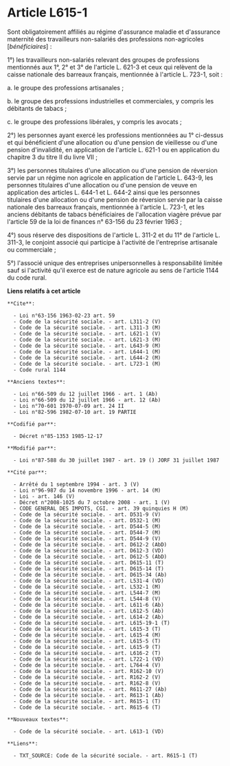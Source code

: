 # Article L615-1

Sont obligatoirement affiliés au régime d'assurance maladie et d'assurance maternité des travailleurs non-salariés des
professions non-agricoles [*bénéficiaires*] : 

1°) les travailleurs non-salariés relevant des groupes de professions mentionnés aux 1°, 2° et 3° de l'article L. 621-3 et
ceux qui relèvent de la caisse nationale des barreaux français, mentionnée à l'article L. 723-1, soit : 

a. le groupe des professions artisanales ; 

b. le groupe des professions industrielles et commerciales, y compris les débitants de tabacs ; 

c. le groupe des professions libérales, y compris les avocats ;

2°) les personnes ayant exercé les professions mentionnées au 1° ci-dessus et qui bénéficient d'une allocation ou d'une
pension de vieillesse ou d'une pension d'invalidité, en application de l'article L. 621-1 ou en application du chapitre 3 du
titre II du livre VII ;

3°) les personnes titulaires d'une allocation ou d'une pension de réversion servie par un régime non agricole en application
de l'article L. 643-9, les personnes titulaires d'une allocation ou d'une pension de veuve en application des articles L.
644-1 et L. 644-2 ainsi que les personnes titulaires d'une allocation ou d'une pension de réversion servie par la caisse
nationale des barreaux français, mentionnée à l'article L. 723-1, et les anciens débitants de tabacs bénéficiaires de
l'allocation viagère prévue par l'article 59 de la loi de finances n° 63-156 du 23 février 1963 ; 

4°) sous réserve des dispositions de l'article L. 311-2 et du 11° de l'article L. 311-3, le conjoint associé qui participe à
l'activité de l'entreprise artisanale ou commerciale ;

5°) l'associé unique des entreprises unipersonnelles à responsabilité limitée sauf si l'activité qu'il exerce est de nature
agricole au sens de l'article 1144 du code rural.

**Liens relatifs à cet article**

	**Cite**:

	  - Loi n°63-156 1963-02-23 art. 59
	  - Code de la sécurité sociale. - art. L311-2 (V)
	  - Code de la sécurité sociale. - art. L311-3 (M)
	  - Code de la sécurité sociale. - art. L621-1 (V)
	  - Code de la sécurité sociale. - art. L621-3 (M)
	  - Code de la sécurité sociale. - art. L643-9 (M)
	  - Code de la sécurité sociale. - art. L644-1 (M)
	  - Code de la sécurité sociale. - art. L644-2 (M)
	  - Code de la sécurité sociale. - art. L723-1 (M)
	  - Code rural 1144

	**Anciens textes**:

	  - Loi n°66-509 du 12 juillet 1966 - art. 1 (Ab)
	  - Loi n°66-509 du 12 juillet 1966 - art. 12 (Ab)
	  - Loi n°70-601 1970-07-09 art. 24 II
	  - Loi n°82-596 1982-07-10 art. 19 PARTIE

	**Codifié par**:

	  - Décret n°85-1353 1985-12-17

	**Modifié par**:

	  - Loi n°87-588 du 30 juillet 1987 - art. 19 () JORF 31 juillet 1987

	**Cité par**:

	  - Arrêté du 1 septembre 1994 - art. 3 (V)
	  - Loi n°96-987 du 14 novembre 1996 - art. 14 (M)
	  - Loi - art. 146 (V)
	  - Décret n°2008-1025 du 7 octobre 2008 - art. 1 (V)
	  - CODE GENERAL DES IMPOTS, CGI. - art. 39 quinquies H (M)
	  - Code de la sécurité sociale. - art. D531-9 (V)
	  - Code de la sécurité sociale. - art. D532-1 (M)
	  - Code de la sécurité sociale. - art. D544-5 (M)
	  - Code de la sécurité sociale. - art. D544-7 (M)
	  - Code de la sécurité sociale. - art. D544-9 (V)
	  - Code de la sécurité sociale. - art. D612-2 (AbD)
	  - Code de la sécurité sociale. - art. D612-3 (VD)
	  - Code de la sécurité sociale. - art. D612-5 (AbD)
	  - Code de la sécurité sociale. - art. D615-11 (T)
	  - Code de la sécurité sociale. - art. D615-14 (T)
	  - Code de la sécurité sociale. - art. D615-34 (Ab)
	  - Code de la sécurité sociale. - art. L531-4 (VD)
	  - Code de la sécurité sociale. - art. L532-1 (M)
	  - Code de la sécurité sociale. - art. L544-7 (M)
	  - Code de la sécurité sociale. - art. L544-8 (V)
	  - Code de la sécurité sociale. - art. L611-6 (Ab)
	  - Code de la sécurité sociale. - art. L612-5 (Ab)
	  - Code de la sécurité sociale. - art. L614-2 (Ab)
	  - Code de la sécurité sociale. - art. L615-19-1 (T)
	  - Code de la sécurité sociale. - art. L615-3 (T)
	  - Code de la sécurité sociale. - art. L615-4 (M)
	  - Code de la sécurité sociale. - art. L615-5 (T)
	  - Code de la sécurité sociale. - art. L615-9 (T)
	  - Code de la sécurité sociale. - art. L616-2 (T)
	  - Code de la sécurité sociale. - art. L722-1 (VD)
	  - Code de la sécurité sociale. - art. L764-4 (V)
	  - Code de la sécurité sociale. - art. R162-10 (V)
	  - Code de la sécurité sociale. - art. R162-2 (V)
	  - Code de la sécurité sociale. - art. R162-8 (V)
	  - Code de la sécurité sociale. - art. R611-27 (Ab)
	  - Code de la sécurité sociale. - art. R613-1 (Ab)
	  - Code de la sécurité sociale. - art. R615-1 (T)
	  - Code de la sécurité sociale. - art. R615-6 (T)

	**Nouveaux textes**:

	  - Code de la sécurité sociale. - art. L613-1 (VD)

	**Liens**:

	  - TXT_SOURCE: Code de la sécurité sociale. - art. R615-1 (T)
